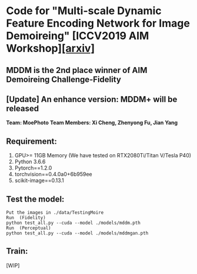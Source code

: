 # Code for "Multi-scale Dynamic Feature Encoding Network for Image Demoireing" [ICCV2019 AIM Workshop][[arxiv]](https://arxiv.org/abs/1909.11947)
**MDDM is the 2nd place winner of AIM Demoireing Challenge-Fidelity**
-----------

**[Update] An enhance version: MDDM+ will be released**
-----------
**Team: MoePhoto**
**Team Members: Xi Cheng, Zhenyong Fu, Jian Yang**

## Requirement:
 1. GPU>= 11GB Memory
(We have tested on RTX2080Ti/Titan V/Tesla P40)
 2. Python 3.6.6
 3. Pytorch==1.2.0
 4. torchvision==0.4.0a0+6b959ee
 5. scikit-image==0.13.1

## Test the model:
    Put the images in ./data/TestingMoire 
    Run  (Fidelity) 
    python test_all.py --cuda --model ./models/mddm.pth 
    Run  (Perceptual)
    python test_all.py --cuda --model ./models/mddmgan.pth

## Train:
[WIP]
